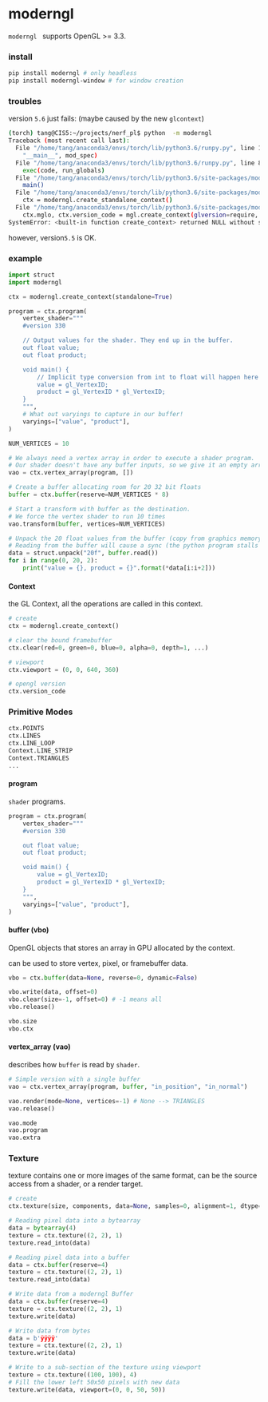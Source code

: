 # moderngl

`moderngl ` supports OpenGL >= 3.3.


### install

```bash
pip install moderngl # only headless
pip install moderngl-window # for window creation
```


### troubles

version `5.6` just fails: (maybe caused by the new `glcontext`)

```bash
(torch) tang@CIS5:~/projects/nerf_pl$ python  -m moderngl
Traceback (most recent call last):
  File "/home/tang/anaconda3/envs/torch/lib/python3.6/runpy.py", line 193, in _run_module_as_main
    "__main__", mod_spec)
  File "/home/tang/anaconda3/envs/torch/lib/python3.6/runpy.py", line 85, in _run_code
    exec(code, run_globals)
  File "/home/tang/anaconda3/envs/torch/lib/python3.6/site-packages/moderngl/__main__.py", line 50, in <module>
    main()
  File "/home/tang/anaconda3/envs/torch/lib/python3.6/site-packages/moderngl/__main__.py", line 33, in main
    ctx = moderngl.create_standalone_context()
  File "/home/tang/anaconda3/envs/torch/lib/python3.6/site-packages/moderngl/context.py", line 1664, in create_standalone_context
    ctx.mglo, ctx.version_code = mgl.create_context(glversion=require, mode=mode, **settings)
SystemError: <built-in function create_context> returned NULL without setting an error

```

however, version`5.5` is OK.


### example

```python
import struct
import moderngl

ctx = moderngl.create_context(standalone=True)

program = ctx.program(
    vertex_shader="""
    #version 330

    // Output values for the shader. They end up in the buffer.
    out float value;
    out float product;

    void main() {
        // Implicit type conversion from int to float will happen here
        value = gl_VertexID;
        product = gl_VertexID * gl_VertexID;
    }
    """,
    # What out varyings to capture in our buffer!
    varyings=["value", "product"],
)

NUM_VERTICES = 10

# We always need a vertex array in order to execute a shader program.
# Our shader doesn't have any buffer inputs, so we give it an empty array.
vao = ctx.vertex_array(program, [])

# Create a buffer allocating room for 20 32 bit floats
buffer = ctx.buffer(reserve=NUM_VERTICES * 8)

# Start a transform with buffer as the destination.
# We force the vertex shader to run 10 times
vao.transform(buffer, vertices=NUM_VERTICES)

# Unpack the 20 float values from the buffer (copy from graphics memory to system memory).
# Reading from the buffer will cause a sync (the python program stalls until the shader is done)
data = struct.unpack("20f", buffer.read())
for i in range(0, 20, 2):
    print("value = {}, product = {}".format(*data[i:i+2]))
```


#### Context

the GL Context, all the operations are called in this context.

```python
# create
ctx = moderngl.create_context()

# clear the bound framebuffer
ctx.clear(red=0, green=0, blue=0, alpha=0, depth=1, ...)

# viewport
ctx.viewport = (0, 0, 640, 360)

# opengl version
ctx.version_code


```


### Primitive Modes

```python
ctx.POINTS
ctx.LINES
ctx.LINE_LOOP
Context.LINE_STRIP
Context.TRIANGLES
...
```


#### program

`shader` programs.

```python
program = ctx.program(
    vertex_shader="""
    #version 330

    out float value;
    out float product;

    void main() {
        value = gl_VertexID;
        product = gl_VertexID * gl_VertexID;
    }
    """,
    varyings=["value", "product"],
)
```


#### buffer (vbo)

OpenGL objects that stores an array in GPU allocated by the context.

can be used to store vertex, pixel, or framebuffer data.

```python
vbo = ctx.buffer(data=None, reverse=0, dynamic=False)

vbo.write(data, offset=0)
vbo.clear(size=-1, offset=0) # -1 means all
vbo.release()

vbo.size
vbo.ctx
```


#### vertex_array (vao)

describes how `buffer` is read by `shader`. 

```python
# Simple version with a single buffer
vao = ctx.vertex_array(program, buffer, "in_position", "in_normal")

vao.render(mode=None, vertices=-1) # None --> TRIANGLES
vao.release()

vao.mode
vao.program
vao.extra
```


### Texture

texture contains one or more images of the same format, can be the source access from a shader, or a render target.

```python
# create
ctx.texture(size, components, data=None, samples=0, alignment=1, dtype='f1')

# Reading pixel data into a bytearray
data = bytearray(4)
texture = ctx.texture((2, 2), 1)
texture.read_into(data)

# Reading pixel data into a buffer
data = ctx.buffer(reserve=4)
texture = ctx.texture((2, 2), 1)
texture.read_into(data)

# Write data from a moderngl Buffer
data = ctx.buffer(reserve=4)
texture = ctx.texture((2, 2), 1)
texture.write(data)

# Write data from bytes
data = b'ÿÿÿÿ'
texture = ctx.texture((2, 2), 1)
texture.write(data)

# Write to a sub-section of the texture using viewport
texture = ctx.texture((100, 100), 4)
# Fill the lower left 50x50 pixels with new data
texture.write(data, viewport=(0, 0, 50, 50))
```

